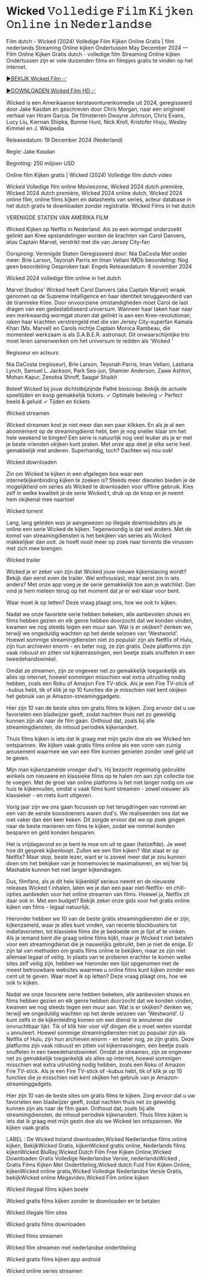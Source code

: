 # Wicked 𝚅𝚘𝚕𝚕𝚎𝚍𝚒𝚐𝚎 𝙵𝚒𝚕𝚖 𝙺𝚒𝚓𝚔𝚎𝚗 𝙾𝚗𝚕𝚒𝚗𝚎 𝚒𝚗 𝙽𝚎𝚍𝚎𝚛𝚕𝚊𝚗𝚍𝚜𝚎

Film dutch - Wicked (2024) Volledige Film Kijken Online Gratis | film nederlands Streaming Online kijken Ondertussen May December 2024 — Film Online Kijken Gratis dutch - volledige film Streaming Online kijken Ondertussen zijn er vele duizenden films en filmpjes gratis te vinden op het internet.

[►BEKIJK Wicked Film ✅](https://theatremedia.online/nl/movie/402431/wicked.git)

[►DOWNLOADEN Wicked Film HD ✅](https://theatremedia.online/nl/movie/402431/wicked.git)

Wicked is een Amerikaanse kerstavonturenkomedie uit 2024, geregisseerd door Jake Kasdan en geschreven door Chris Morgan, naar een origineel verhaal van Hiram Garcia. De filmsterren Dwayne Johnson, Chris Evans, Lucy Liu, Kiernan Shipka, Bonnie Hunt, Nick Kroll, Kristofer Hivju, Wesley Kimmel en J. Wikipedia

Releasedatum: 19 December 2024 (Nederland)

Regie: Jake Kasdan

Begroting: 250 miljoen USD

Online film Kijken gratis | Wicked (2024) Volledige film dutch video

Wicked Volledige film online Movieszone, Wicked 2024 dutch première, Wicked 2024 dutch première, Wicked 2024 online dutch, Wicked 2024 online film, online films kijken en datasheets van series, acteur database in het dutch gratis te downloaden zonder registratie. Wicked Films in het dutch

VERENIGDE STATEN VAN AMERIKA FILM

Wicked Kijken op Netflix in Nederland. Als ze een wormgat onderzoekt gelinkt aan Kree opstandelingen worden de krachten van Carol Danvers, alias Captain Marvel, verstrikt met die van Jersey City-fan

Oorsprong: Verenigde Staten Geregisseerd door: Nia DaCosta Met onder meer: Brie Larson, Teyonah Parris en Iman Vellani IMDb beoordeling: Nog geen beoordeling Gesproken taal: Engels Releasedatum: 8 november 2024

Wicked 2024 volledige film online in het dutch

Marvel Studios' Wicked heeft Carol Danvers (aka Captain Marvel) wraak genomen op de Supreme Intalligence en haar identiteit teruggevorderd van de tirannieke Kree. Door onvoorziene omstandigheden moet Carol de last dragen van een gedestabiliseerd universum. Wanneer haar taken haar naar een merkwaardig wormgat sturen dat gelinkt is aan een Kree-revolutionair, raken haar krachten verstrengeld met die van Jersey City-superfan Kamala Khan (Ms. Marvel) en Carols nichtje Captain Monica Rambeau, die momenteel werkzaam is als S.A.B.E.R. astronaut. Dit onwaarschijnlijke trio moet leren samenwerken om het universum te redden als 'Wicked '

Regisseur en acteurs

Nia DaCosta (regisseur), Brie Larson, Teyonah Parris, Iman Vellani, Lashana Lynch, Samuel L. Jackson, Park Seo-jun, Shamier Anderson, Zawe Ashton, Mohan Kapur, Zenobia Shroff, Saagar Shaikh

Beleef Wicked bij jouw dichtstbijzijnde Pathé bioscoop. Bekijk de actuele speeltijden en koop gemakkelijk tickets. ✓ Optimale beleving ✓ Perfect beeld & geluid ✓ Tijden en tickets

Wicked streamen

Wicked streamen kost je niet meer dan een paar klikken. En als je al een abonnement op de streamingdienst hebt, ben je nog sneller klaar om het hele weekend te bingen! Een serie is natuurlijk nog veel leuker als je er met je beste vrienden okijken kunt praten. Met onze app deel je elke serie heel gemakkelijk met anderen. Superhandig, toch? Dachten wij nou ook!

Wicked downloaden

Zin om Wicked te kijken in een afgelegen bos waar een internetkijkenbinding kijken te zoeken is? Steeds meer diensten bieden je de mogelijkheid om series als Wicked te downloaden voor offline gebruik. Kies zelf in welke kwaliteit je de serie Wicked t, druk op de knop en je neemt hem okijkenal mee naartoe!

Wicked torrent

Lang, lang geleden was je aangewezen op illegale downloadsites als je online een serie Wicked de kijken. Tegenwoordig is dat wel anders. Met de komst van streamingdiensten is het bekijken van series als Wicked makkelijker dan ooit. Je hoeft nooit meer op zoek naar torrents die virussen met zich mee brengen.

Wicked trailer

Wicked je er zeker van zijn dat Wicked jouw nieuwe kijkenslaving wordt? Bekijk dan eerst even de trailer. Wel enthousiast, maar eerst zin in iets anders? Met onze app voeg je de serie gemakkelijk toe aan je watchlist. Dan vind je hem meteen terug op het moment dat je er wel klaar voor bent.

Waar moet ik op letten? Deze vraag plaagt ons, hoe we ook tv kijken.

Nadat we onze favoriete serie hebben bekeken, alle aanbevolen shows en films hebben gezien en elk genre hebben doorzocht dat we konden vinden, kwamen we nog steeds tegen een muur aan. Wat is er okijken? denken we, terwijl we ongeduldig wachten op het derde seizoen van 'Westworld'. Hoewel sommige streamingdiensten niet zo populair zijn als Netflix of Hulu, zijn hun archieven enorm - en beter nog, ze zijn gratis. Deze platforms zijn vaak robuust en zitten vol kijkenrassingen, een beetje zoals snuffelen in een tweedehandswinkel.

Omdat ze streamen, zijn ze ongeveer net zo gemakkelijk toegankelijk als alles op internet, hoewel sommigen misschien wat extra uitrusting nodig hebben, zoals een Roku of Amazon Fire TV-stick. Als je een Fire TV-stick of -kubus hebt, tik of klik je op 10 functies die je misschien niet kent okijken het gebruik van je Amazon-streaminggadgets.

Hier zijn 10 van de beste sites om gratis films te kijken. Zorg ervoor dat u uw favorieten een bladwijzer geeft, zodat nachten thuis net zo geweldig kunnen zijn als naar de film gaan. Onthoud dat, zoals bij alle streamingdiensten, de inhoud periodiek kijkenandert.

Thuis films kijken is iets dat ik graag met mijn gezin doe als we Wicked len ontspannen. We kijken vaak gratis films online als een vorm van zuinig amusement waarmee we van een film kunnen genieten zonder veel geld uit te geven.

Mijn man kijkenzamelde vroeger dvd's. Hij bezocht regelmatig gebruikte winkels om nieuwere en klassieke films op te halen om aan zijn collectie toe te voegen. Met de groei van online platforms is het niet langer nodig om uw huis te kijkenvuilen, omdat u vaak films kunt streamen - zowel nieuwer als klassieker - en niets kunt uitgeven.

Vorig jaar zijn we ons gaan focussen op het terugdringen van rommel en een van de eerste boosdoeners waren dvd's. We realiseerden ons dat we niet vaker dan één keer keken. Dit zorgde ervoor dat we op zoek gingen naar de beste manieren om films te kijken, zodat we rommel konden besparen en geld konden besparen.

Het is vrijdagavond en je bent te moe om uit te gaan (hetzelfde). Je weet hoe dit gesprek kijkenloopt. Zullen we een film kijken? Wat staat er op Netflix? Maar stop, beste lezer, want er is zoveel meer dat je zou kunnen doen om het bekijken van je homemovies te maximaliseren, en wij hier bij Mashable kunnen het niet langer kijkendragen.

Dus, filmfans, als je dit hele kijkenblijf serieus neemt en de nieuwste releases Wicked t inhalen, laten we je dan een paar niet-Netflix- en chill-opties aanbieden voor het online streamen van films. Hoewel ja, Netflix zit daar ook in. Met een budget? Bekijk zeker onze gids voor het gratis online kijken van films - legaal natuurlijk.

Hieronder hebben we 10 van de beste gratis streamingdiensten die er zijn, kijkenzameld, waar je alles kunt vinden, van recente blockbusters tot indiefavorieten, tot klassieke films die je bedoelde om je lijst af te vinken. Als je iemand bent die graag online films kijkt, maar je Wicked t niet betalen voor een streamingdienst die je nauwelijks gebruikt, ben je niet de enige. Er zijn tal van methoden om gratis films online te bekijken, maar ze zijn niet allemaal legaal of veilig. In plaats van te proberen erachter te komen welke sites zelf veilig zijn, hebben we hieronder een lijst opgenomen met de meest betrouwbare websites waarmee u online films kunt kijken zonder een cent uit te geven. Waar moet ik op letten? Deze vraag plaagt ons, hoe we ook tv kijken.

Nadat we onze favoriete serie hebben bekeken, alle aanbevolen shows en films hebben gezien en elk genre hebben doorzocht dat we konden vinden, kwamen we nog steeds tegen een muur aan. Wat is er okijken? denken we, terwijl we ongeduldig wachten op het derde seizoen van 'Westworld'. U kunt zelfs in de kijkenleiding komen om een dienst te annuleren die onvruchtbaar lijkt. Tik of klik hier voor vijf dingen die u moet weten voordat u annuleert. Hoewel sommige streamingdiensten niet zo populair zijn als Netflix of Hulu, zijn hun archieven enorm - en beter nog, ze zijn gratis. Deze platforms zijn vaak robuust en zitten vol kijkenrassingen, een beetje zoals snuffelen in een tweedehandswinkel. Omdat ze streamen, zijn ze ongeveer net zo gemakkelijk toegankelijk als alles op internet, hoewel sommigen misschien wat extra uitrusting nodig hebben, zoals een Roku of Amazon Fire TV-stick. Als je een Fire TV-stick of -kubus hebt, tik of klik je op 10 functies die je misschien niet kent okijken het gebruik van je Amazon-streaminggadgets.

Hier zijn 10 van de beste sites om gratis films te kijken. Zorg ervoor dat u uw favorieten een bladwijzer geeft, zodat nachten thuis net zo geweldig kunnen zijn als naar de film gaan. Onthoud dat, zoals bij alle streamingdiensten, de inhoud periodiek kijkenandert. Thuis films kijken is iets dat ik graag met mijn gezin doe als we Wicked len ontspannen. We kijken vaak gratis

LABEL : De Wicked holand downloaden,Wicked Nederlandse films online kijken, BekijkWicked Gratis, kijkenWicked gratis online, Nederlands films kijkenWicked BluRay,Wicked Dutch Film Free Kijken Online,Wicked Downloaden Gratis Volledige Nederlandse Versie, nederlandsWicked , Gratis Films Kijken Met Ondertiteling,Wicked dutch Fuld Film Kijken Online, kijkenWicked online gratis,Wicked Volledige Nederlandse Versie Gratis, bekijkWicked online Megavideo,Wicked Film online kijken

Wicked illegaal films kijken boete

Wicked gratis films kijken zonder te downloaden en te betalen

Wicked illegale film sites

Wicked gratis films downloaden

Wicked films streamen

Wicked film streamen met nederlandse ondertiteling

Wicked gratis films kijken app android

Wicked online series streamen
